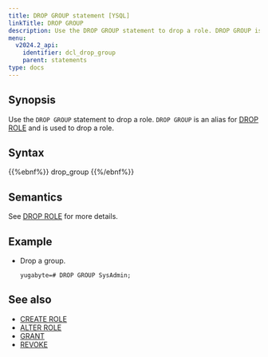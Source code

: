 ```yaml
---
title: DROP GROUP statement [YSQL]
linkTitle: DROP GROUP
description: Use the DROP GROUP statement to drop a role. DROP GROUP is an alias for DROP ROLE and is used to drop a role.
menu:
  v2024.2_api:
    identifier: dcl_drop_group
    parent: statements
type: docs
---
```


## Synopsis

Use the `DROP GROUP` statement to drop a role. `DROP GROUP` is an alias for [DROP ROLE](../dcl_drop_role) and is used to drop a role.

## Syntax

{{%ebnf%}}
  drop_group
{{%/ebnf%}}

## Semantics

See [DROP ROLE](../dcl_drop_role) for more details.

## Example

- Drop a group.

  ```plpgsql
  yugabyte=# DROP GROUP SysAdmin;
  ```

## See also

- [CREATE ROLE](../dcl_create_role)
- [ALTER ROLE](../dcl_alter_role)
- [GRANT](../dcl_grant)
- [REVOKE](../dcl_revoke)
